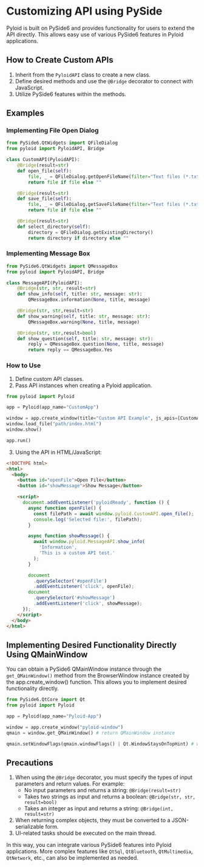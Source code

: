 # Customizing API using PySide

Pyloid is built on PySide6 and provides functionality for users to extend the API directly. This allows easy use of various PySide6 features in Pyloid applications.

## How to Create Custom APIs

1. Inherit from the `PyloidAPI` class to create a new class.
2. Define desired methods and use the `@Bridge` decorator to connect with JavaScript.
3. Utilize PySide6 features within the methods.

## Examples

### Implementing File Open Dialog

```python
from PySide6.QtWidgets import QFileDialog
from pyloid import PyloidAPI, Bridge

class CustomAPI(PyloidAPI):
    @Bridge(result=str)
    def open_file(self):
        file, _ = QFileDialog.getOpenFileName(filter="Text files (*.txt)")
        return file if file else ""

    @Bridge(result=str)
    def save_file(self):
        file, _ = QFileDialog.getSaveFileName(filter="Text files (*.txt)")
        return file if file else ""

    @Bridge(result=str)
    def select_directory(self):
        directory = QFileDialog.getExistingDirectory()
        return directory if directory else ""
```

### Implementing Message Box

```python
from PySide6.QtWidgets import QMessageBox
from pyloid import PyloidAPI, Bridge

class MessageAPI(PyloidAPI):
    @Bridge(str, str, result=str)
    def show_info(self, title: str, message: str):
        QMessageBox.information(None, title, message)

    @Bridge(str, str,result=str)
    def show_warning(self, title: str, message: str):
        QMessageBox.warning(None, title, message)

    @Bridge(str, str,result=bool)
    def show_question(self, title: str, message: str):
        reply = QMessageBox.question(None, title, message)
        return reply == QMessageBox.Yes
```

### How to Use

1. Define custom API classes.
2. Pass API instances when creating a Pyloid application.

```python
from pyloid import Pyloid

app = Pyloid(app_name="CustomApp")

window = app.create_window(title="Custom API Example", js_apis=[CustomAPI(), MessageAPI()])
window.load_file("path/index.html")
window.show()

app.run()
```

3. Using the API in HTML/JavaScript:

```html
<!DOCTYPE html>
<html>
  <body>
    <button id="openFile">Open File</button>
    <button id="showMessage">Show Message</button>

    <script>
      document.addEventListener('pyloidReady', function () {
        async function openFile() {
          const filePath = await window.pyloid.CustomAPI.open_file();
          console.log('Selected file:', filePath);
        }

        async function showMessage() {
          await window.pyloid.MessageAPI.show_info(
            'Information',
            'This is a custom API test.'
          );
        }

        document
          .querySelector('#openFile')
          .addEventListener('click', openFile);
        document
          .querySelector('#showMessage')
          .addEventListener('click', showMessage);
      });
    </script>
  </body>
</html>
```

## Implementing Desired Functionality Directly Using QMainWindow

You can obtain a PySide6 QMainWindow instance through the `get_QMainWindow()` method from the BrowserWindow instance created by the app.create_window() function. This allows you to implement desired functionality directly.

```python
from PySide6.QtCore import Qt
from pyloid import Pyloid

app = Pyloid(app_name="Pyloid-App")

window = app.create_window("pyloid-window")
qmain = window.get_QMainWindow() # return QMainWindow instance

qmain.setWindowFlags(qmain.windowFlags() | Qt.WindowStaysOnTopHint) # window stays on top
```

## Precautions

1. When using the `@Bridge` decorator, you must specify the types of input parameters and return values. For example:
   - No input parameters and returns a string: `@Bridge(result=str)`
   - Takes two strings as input and returns a boolean: `@Bridge(str, str, result=bool)`
   - Takes an integer as input and returns a string: `@Bridge(int, result=str)`
2. When returning complex objects, they must be converted to a JSON-serializable form.
3. UI-related tasks should be executed on the main thread.

In this way, you can integrate various PySide6 features into Pyloid applications. More complex features like `QtSql`, `QtBluetooth`, `QtMultimedia`, `QtNetwork`, etc., can also be implemented as needed.
